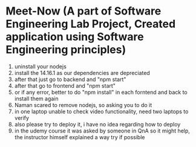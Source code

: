 # Meet-Now (A part of Software Engineering Lab Project, Created application using Software Engineering principles)
1. uninstall your nodejs
2. install the 14.16.1 as our dependencies are depreciated
3. after that just go to backend and "npm start"
4. after that go to frontend and "npm start"
5. or if any error, better to do "npm install" in each forntend and back to install them again
6. Naman scared to remove nodejs, so asking you to do it
7. in one laptop unable to check video functionality, need two laptops to verify
8. also please try to deploy it, i have no idea regarding how to deploy
9. in the udemy course it was asked by someone in QnA so it might help, the instructor himself explained a way try if possible
 
